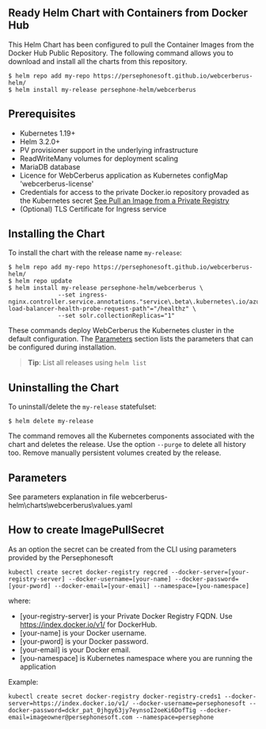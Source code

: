 <!--- app-name: WebCerberus application -->

## Ready Helm Chart with Containers from Docker Hub

This Helm Chart has been configured to pull the Container Images from the Docker Hub Public Repository.
The following command allows you to download and install all the charts from this repository.

```console
$ helm repo add my-repo https://persephonesoft.github.io/webcerberus-helm/
$ helm install my-release persephone-helm/webcerberus
```

## Prerequisites

- Kubernetes 1.19+
- Helm 3.2.0+
- PV provisioner support in the underlying infrastructure
- ReadWriteMany volumes for deployment scaling
- MariaDB database
- Licence for WebCerberus application as Kubernetes configMap 'webcerberus-license'
- Credentials for access to the private Docker.io repository provaded as the Kubernetes secret [See Pull an Image from a Private Registry](https://kubernetes.io/docs/tasks/configure-pod-container/pull-image-private-registry/#create-a-pod-that-uses-your-secret)
- (Optional) TLS Certificate for Ingress service

## Installing the Chart

 To install the chart with the release name `my-release`:

```console
$ helm repo add my-repo https://persephonesoft.github.io/webcerberus-helm/
$ helm repo update
$ helm install my-release persephone-helm/webcerberus \
              --set ingress-nginx.controller.service.annotations."service\.beta\.kubernetes\.io/azure-load-balancer-health-probe-request-path"="/healthz" \
              --set solr.collectionReplicas="1"
```

These commands deploy WebCerberus the Kubernetes cluster in the default configuration. The [Parameters](#parameters) section lists the parameters that can be configured during installation.

> **Tip**: List all releases using `helm list`

## Uninstalling the Chart

To uninstall/delete the `my-release` statefulset:

```console
$ helm delete my-release
```

The command removes all the Kubernetes components associated with the chart and deletes the release. Use the option `--purge` to delete all history too. Remove manually persistent volumes created by the release.

## Parameters

See parameters explanation in file webcerberus-helm\charts\webcerberus\values.yaml

## How to create ImagePullSecret

As an option the secret can be created from the CLI using parameters provided by the Persephonesoft
```console
kubectl create secret docker-registry regcred --docker-server=[your-registry-server] --docker-username=[your-name] --docker-password=[your-pword] --docker-email=[your-email] --namespace=[you-namespace]
```
where:

 - [your-registry-server] is your Private Docker Registry FQDN. Use https://index.docker.io/v1/ for DockerHub.
 - [your-name] is your Docker username.
 - [your-pword] is your Docker password.
 - [your-email] is your Docker email.
 - [you-namespace] is Kubernetes namespace where you are running the application

Example:
```console
kubectl create secret docker-registry docker-registry-creds1 --docker-server=https://index.docker.io/v1/ --docker-username=persephonesoft --docker-password=dckr_pat_0jhgy63jy7eynsoI2oeKi6DofTig --docker-email=imageowner@persephonesoft.com --namespace=persephone
```